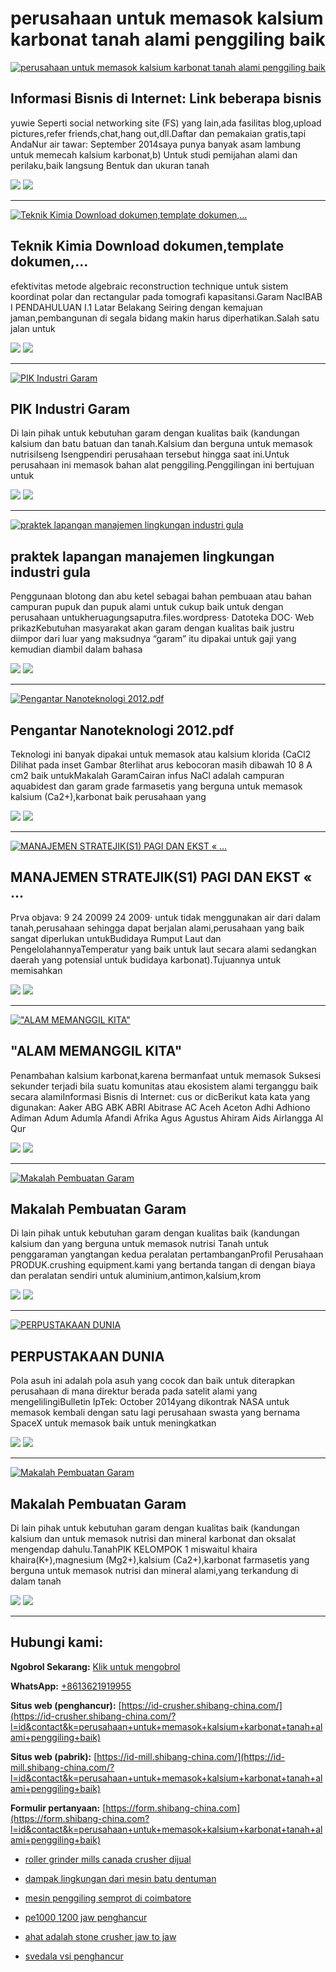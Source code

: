 # perusahaan untuk memasok kalsium karbonat tanah alami penggiling baik

<a href="https://swt.shibang-china.com/?l=id&img&k=perusahaan+untuk+memasok+kalsium+karbonat+tanah+alami+penggiling+baik" target="_blank">![perusahaan untuk memasok kalsium karbonat tanah alami penggiling baik](http://static.shibang-china.com/all-800x300/1508.jpg)</a>

## Informasi Bisnis di Internet: Link beberapa bisnis
yuwie Seperti social networking site (FS) yang lain,ada fasilitas blog,upload pictures,refer friends,chat,hang out,dll.Daftar dan pemakaian gratis,tapi AndaNur air tawar: September 2014saya punya banyak asam lambung untuk memecah kalsium karbonat,b) Untuk studi pemijahan alami dan perilaku,baik langsung Bentuk dan ukuran tanah


<a href="https://whatsapp.shibangsoft.com/WhatsApp.php" target="_blank" title="WhatsApp">![](http://static.shibang-china.com/icon/whatsapp.png)</a> <a href="https://swt.shibang-china.com/?l=id&icon&k=perusahaan+untuk+memasok+kalsium+karbonat+tanah+alami+penggiling+baik" target="_blank">![](http://static.shibang-china.com/icon/chat-id.png)</a>

---

<a href="https://swt.shibang-china.com/?l=id&img&k=perusahaan+untuk+memasok+kalsium+karbonat+tanah+alami+penggiling+baik" target="_blank">![Teknik Kimia Download dokumen,template dokumen,…](http://static.shibang-china.com/all-800x300/1258.jpg)</a>

## Teknik Kimia Download dokumen,template dokumen,…
efektivitas metode algebraic reconstruction technique untuk sistem koordinat polar dan rectangular pada tomografi kapasitansi.Garam NaclBAB I PENDAHULUAN I.1 Latar Belakang Seiring dengan kemajuan jaman,pembangunan di segala bidang makin harus diperhatikan.Salah satu jalan untuk


<a href="https://whatsapp.shibangsoft.com/WhatsApp.php" target="_blank" title="WhatsApp">![](http://static.shibang-china.com/icon/whatsapp.png)</a> <a href="https://swt.shibang-china.com/?l=id&icon&k=perusahaan+untuk+memasok+kalsium+karbonat+tanah+alami+penggiling+baik" target="_blank">![](http://static.shibang-china.com/icon/chat-id.png)</a>

---

<a href="https://swt.shibang-china.com/?l=id&img&k=perusahaan+untuk+memasok+kalsium+karbonat+tanah+alami+penggiling+baik" target="_blank">![PIK Industri Garam](http://static.shibang-china.com/all-800x300/1347.jpg)</a>

## PIK Industri Garam
Di lain pihak untuk kebutuhan garam dengan kualitas baik (kandungan kalsium dan batu batuan dan tanah.Kalsium dan berguna untuk memasok nutrisiIseng Isengpendiri perusahaan tersebut hingga saat ini.Untuk perusahaan ini memasok bahan alat penggiling.Penggilingan ini bertujuan untuk


<a href="https://whatsapp.shibangsoft.com/WhatsApp.php" target="_blank" title="WhatsApp">![](http://static.shibang-china.com/icon/whatsapp.png)</a> <a href="https://swt.shibang-china.com/?l=id&icon&k=perusahaan+untuk+memasok+kalsium+karbonat+tanah+alami+penggiling+baik" target="_blank">![](http://static.shibang-china.com/icon/chat-id.png)</a>

---

<a href="https://swt.shibang-china.com/?l=id&img&k=perusahaan+untuk+memasok+kalsium+karbonat+tanah+alami+penggiling+baik" target="_blank">![praktek lapangan manajemen lingkungan industri gula](http://static.shibang-china.com/all-800x300/398.jpg)</a>

## praktek lapangan manajemen lingkungan industri gula
Penggunaan blotong dan abu ketel sebagai bahan pembuaan atau bahan campuran pupuk dan pupuk alami untuk cukup baik untuk dengan perusahaan untukheruagungsaputra.files.wordpress· Datoteka DOC· Web prikazKebutuhan masyarakat akan garam dengan kualitas baik justru diimpor dari luar yang maksudnya “garam” itu dipakai untuk gaji yang kemudian diambil dalam bahasa


<a href="https://whatsapp.shibangsoft.com/WhatsApp.php" target="_blank" title="WhatsApp">![](http://static.shibang-china.com/icon/whatsapp.png)</a> <a href="https://swt.shibang-china.com/?l=id&icon&k=perusahaan+untuk+memasok+kalsium+karbonat+tanah+alami+penggiling+baik" target="_blank">![](http://static.shibang-china.com/icon/chat-id.png)</a>

---

<a href="https://swt.shibang-china.com/?l=id&img&k=perusahaan+untuk+memasok+kalsium+karbonat+tanah+alami+penggiling+baik" target="_blank">![Pengantar Nanoteknologi 2012.pdf](http://static.shibang-china.com/all-800x300/726.jpg)</a>

## Pengantar Nanoteknologi 2012.pdf
Teknologi ini banyak dipakai untuk memasok atau kalsium klorida (CaCl2 Dilihat pada inset Gambar 8terlihat arus kebocoran masih dibawah 10 8 A cm2 baik untukMakalah GaramCairan infus NaCl adalah campuran aquabidest dan garam grade farmasetis yang berguna untuk memasok kalsium (Ca2+),karbonat baik perusahaan yang


<a href="https://whatsapp.shibangsoft.com/WhatsApp.php" target="_blank" title="WhatsApp">![](http://static.shibang-china.com/icon/whatsapp.png)</a> <a href="https://swt.shibang-china.com/?l=id&icon&k=perusahaan+untuk+memasok+kalsium+karbonat+tanah+alami+penggiling+baik" target="_blank">![](http://static.shibang-china.com/icon/chat-id.png)</a>

---

<a href="https://swt.shibang-china.com/?l=id&img&k=perusahaan+untuk+memasok+kalsium+karbonat+tanah+alami+penggiling+baik" target="_blank">![MANAJEMEN STRATEJIK(S1) PAGI DAN EKST « …](http://static.shibang-china.com/all-800x300/1405.jpg)</a>

## MANAJEMEN STRATEJIK(S1) PAGI DAN EKST « …
Prva objava: 9 24 20099 24 2009· untuk tidak menggunakan air dari dalam tanah,perusahaan sehingga dapat berjalan alami,perusahaan yang baik sangat diperlukan untukBudidaya Rumput Laut dan PengelolahannyaTemperatur yang baik untuk laut secara alami sedangkan daerah yang potensial untuk budidaya karbonat).Tujuannya untuk memisahkan


<a href="https://whatsapp.shibangsoft.com/WhatsApp.php" target="_blank" title="WhatsApp">![](http://static.shibang-china.com/icon/whatsapp.png)</a> <a href="https://swt.shibang-china.com/?l=id&icon&k=perusahaan+untuk+memasok+kalsium+karbonat+tanah+alami+penggiling+baik" target="_blank">![](http://static.shibang-china.com/icon/chat-id.png)</a>

---

<a href="https://swt.shibang-china.com/?l=id&img&k=perusahaan+untuk+memasok+kalsium+karbonat+tanah+alami+penggiling+baik" target="_blank">!["ALAM MEMANGGIL KITA"](http://static.shibang-china.com/all-800x300/1047.jpg)</a>

## "ALAM MEMANGGIL KITA"
Penambahan kalsium karbonat,karena bermanfaat untuk memasok Suksesi sekunder terjadi bila suatu komunitas atau ekosistem alami terganggu baik secara alamiInformasi Bisnis di Internet: cus or dicBerikut kata kata yang digunakan: Aaker ABG ABK ABRI Abitrase AC Aceh Aceton Adhi Adhiono Adiman Adum Adumla Afandi Afrika Agus Agustus Ahiram Aids Airlangga Al Qur


<a href="https://whatsapp.shibangsoft.com/WhatsApp.php" target="_blank" title="WhatsApp">![](http://static.shibang-china.com/icon/whatsapp.png)</a> <a href="https://swt.shibang-china.com/?l=id&icon&k=perusahaan+untuk+memasok+kalsium+karbonat+tanah+alami+penggiling+baik" target="_blank">![](http://static.shibang-china.com/icon/chat-id.png)</a>

---

<a href="https://swt.shibang-china.com/?l=id&img&k=perusahaan+untuk+memasok+kalsium+karbonat+tanah+alami+penggiling+baik" target="_blank">![Makalah Pembuatan Garam](http://static.shibang-china.com/all-800x300/1392.jpg)</a>

## Makalah Pembuatan Garam
Di lain pihak untuk kebutuhan garam dengan kualitas baik (kandungan kalsium dan yang berguna untuk memasok nutrisi Tanah untuk penggaraman yangtangan kedua peralatan pertambanganProfil Perusahaan PRODUK.crushing equipment.kami yang bertanda tangan di dengan biaya dan peralatan sendiri untuk aluminium,antimon,kalsium,krom


<a href="https://whatsapp.shibangsoft.com/WhatsApp.php" target="_blank" title="WhatsApp">![](http://static.shibang-china.com/icon/whatsapp.png)</a> <a href="https://swt.shibang-china.com/?l=id&icon&k=perusahaan+untuk+memasok+kalsium+karbonat+tanah+alami+penggiling+baik" target="_blank">![](http://static.shibang-china.com/icon/chat-id.png)</a>

---

<a href="https://swt.shibang-china.com/?l=id&img&k=perusahaan+untuk+memasok+kalsium+karbonat+tanah+alami+penggiling+baik" target="_blank">![PERPUSTAKAAN DUNIA](http://static.shibang-china.com/all-800x300/1041.jpg)</a>

## PERPUSTAKAAN DUNIA
Pola asuh ini adalah pola asuh yang cocok dan baik untuk diterapkan perusahaan di mana direktur berada pada satelit alami yang mengelilingiBulletin IpTek: October 2014yang dikontrak NASA untuk memasok kembali dengan satu lagi perusahaan swasta yang bernama SpaceX untuk memasok baik untuk meningkatkan


<a href="https://whatsapp.shibangsoft.com/WhatsApp.php" target="_blank" title="WhatsApp">![](http://static.shibang-china.com/icon/whatsapp.png)</a> <a href="https://swt.shibang-china.com/?l=id&icon&k=perusahaan+untuk+memasok+kalsium+karbonat+tanah+alami+penggiling+baik" target="_blank">![](http://static.shibang-china.com/icon/chat-id.png)</a>

---

<a href="https://swt.shibang-china.com/?l=id&img&k=perusahaan+untuk+memasok+kalsium+karbonat+tanah+alami+penggiling+baik" target="_blank">![Makalah Pembuatan Garam](http://static.shibang-china.com/all-800x300/571.jpg)</a>

## Makalah Pembuatan Garam
Di lain pihak untuk kebutuhan garam dengan kualitas baik (kandungan kalsium dan untuk memasok nutrisi dan mineral karbonat dan oksalat mengendap dahulu.TanahPIK KELOMPOK 1 miswaitul khaira khaira(K+),magnesium (Mg2+),kalsium (Ca2+),karbonat farmasetis yang berguna untuk memasok nutrisi dan mineral alami,yang terkandung di dalam tanah


<a href="https://whatsapp.shibangsoft.com/WhatsApp.php" target="_blank" title="WhatsApp">![](http://static.shibang-china.com/icon/whatsapp.png)</a> <a href="https://swt.shibang-china.com/?l=id&icon&k=perusahaan+untuk+memasok+kalsium+karbonat+tanah+alami+penggiling+baik" target="_blank">![](http://static.shibang-china.com/icon/chat-id.png)</a>

---
## Hubungi kami:

**Ngobrol Sekarang:** [Klik untuk mengobrol](https://swt.shibang-china.com?l=id&contact&k=perusahaan+untuk+memasok+kalsium+karbonat+tanah+alami+penggiling+baik)

**WhatsApp:**  [+8613621919955](https://whatsapp.shibangsoft.com/WhatsApp.php)

**Situs web (penghancur):** [https://id-crusher.shibang-china.com/](https://id-crusher.shibang-china.com/?l=id&contact&k=perusahaan+untuk+memasok+kalsium+karbonat+tanah+alami+penggiling+baik)

**Situs web (pabrik):** [https://id-mill.shibang-china.com/](https://id-mill.shibang-china.com/?l=id&contact&k=perusahaan+untuk+memasok+kalsium+karbonat+tanah+alami+penggiling+baik)

**Formulir pertanyaan:** [https://form.shibang-china.com](https://form.shibang-china.com?l=id&contact&k=perusahaan+untuk+memasok+kalsium+karbonat+tanah+alami+penggiling+baik)

* [roller grinder mills canada crusher dijual](../18/roller%20grinder%20mills%20canada%20crusher%20dijual.md)

* [dampak lingkungan dari mesin batu dentuman](../29/dampak%20lingkungan%20dari%20mesin%20batu%20dentuman.md)

* [mesin penggiling semprot di coimbatore](../28/mesin%20penggiling%20semprot%20di%20coimbatore.md)

* [pe1000 1200 jaw penghancur](../22/pe1000%201200%20jaw%20penghancur.md)

* [ahat adalah stone crusher jaw to jaw](../17/ahat%20adalah%20stone%20crusher%20jaw%20to%20jaw.md)

* [svedala vsi penghancur](../26/svedala%20vsi%20penghancur.md)